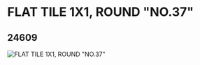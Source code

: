 # FLAT TILE 1X1, ROUND "NO.37"
## 24609
![FLAT TILE 1X1, ROUND "NO.37"](https://lc-www-live-s.legocdn.com/media/bricks/5/2/6133618.jpg)